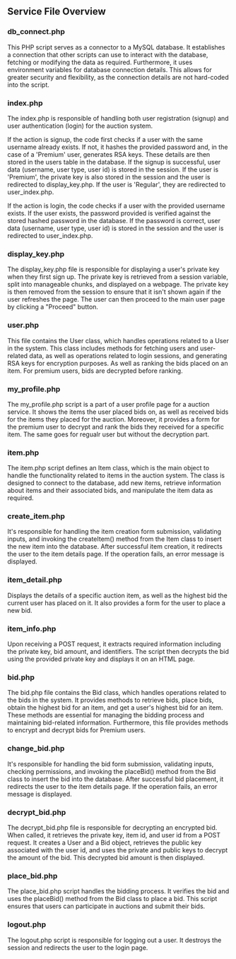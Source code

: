 ## Service File Overview
### db_connect.php
This PHP script serves as a connector to a MySQL database. It establishes a connection that other scripts can use to interact with the database, fetching or modifying the data as required. Furthermore, it uses environment variables for database connection details. This allows for greater security and flexibility, as the connection details are not hard-coded into the script.

### index.php
The index.php is responsible of handling both user registration (signup) and user authentication (login) for the auction system.

If the action is signup, the code first checks if a user with the same username already exists. If not, it hashes the provided password and, in the case of a 'Premium' user, generates RSA keys. These details are then stored in the users table in the database. If the signup is successful, user data (username, user type, user id) is stored in the session. If the user is 'Premium', the private key is also stored in the session and the user is redirected to display_key.php. If the user is 'Regular', they are redirected to user_index.php.

If the action is login, the code checks if a user with the provided username exists. If the user exists, the password provided is verified against the stored hashed password in the database. If the password is correct, user data (username, user type, user id) is stored in the session and the user is redirected to user_index.php.

### display_key.php
The display_key.php file is responsible for displaying a user's private key when they first sign up. The private key is retrieved from a session variable, split into manageable chunks, and displayed on a webpage. The private key is then removed from the session to ensure that it isn't shown again if the user refreshes the page. The user can then proceed to the main user page by clicking a "Proceed" button.

### user.php
This file contains the User class, which handles operations related to a User in the system.  This class includes methods for fetching users and user-related data, as well as operations related to login sessions, and generating RSA keys for encryption purposes. As well as ranking the bids placed on an item. For premium users, bids are decrypted before ranking.

### my_profile.php
The my_profile.php script is a part of a user profile page for a auction service. It shows the items the user placed bids on, as well as received bids for the items they placed for the auction. Moreover, it provides a form for the premium user to decrypt and rank the bids they received for a specific item. The same goes for regualr user but without the decryption part.

### item.php
The item.php script defines an Item class, which is the main object to handle the functionality related to items in the auction system. The class is designed to connect to the database, add new items, retrieve information about items and their associated bids, and manipulate the item data as required.

### create_item.php
 It's responsible for handling the item creation form submission, validating inputs, and invoking the createItem() method from the Item class to insert the new item into the database. After successful item creation, it redirects the user to the item details page. If the operation fails, an error message is displayed. 

### item_detail.php
Displays the details of a specific auction item, as well as the highest bid the current user has placed on it. It also provides a form for the user to place a new bid.

### item_info.php
Upon receiving a POST request, it extracts required information including the private key, bid amount, and identifiers. The script then decrypts the bid using the provided private key and displays it on an HTML page.

### bid.php
The bid.php file contains the Bid class, which handles operations related to the bids in the system. It provides methods to retrieve bids, place bids, obtain the highest bid for an item, and get a user's highest bid for an item. These methods are essential for managing the bidding process and maintaining bid-related information. Furthermore, this file provides methods to encrypt and decrypt bids for Premium users.

### change_bid.php
It's responsible for handling the bid form submission, validating inputs, checking permissions, and invoking the placeBid() method from the Bid class to insert the bid into the database. After successful bid placement, it redirects the user to the item details page. If the operation fails, an error message is displayed.

### decrypt_bid.php
The decrypt_bid.php file is responsible for decrypting an encrypted bid. When called, it retrieves the private key, item id, and user id from a POST request. It creates a User and a Bid object, retrieves the public key associated with the user id, and uses the private and public keys to decrypt the amount of the bid. This decrypted bid amount is then displayed.

### place_bid.php
The place_bid.php script handles the bidding process. It verifies the bid and uses the placeBid() method from the Bid class to place a bid. This script ensures that users can participate in auctions and submit their bids.

### logout.php
The logout.php script is responsible for logging out a user. It destroys the session and redirects the user to the login page.